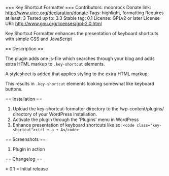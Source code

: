 === Key Shortcut Formatter ===
Contributors: moonrock
Donate link: http://www.uicc.org/declaration/donate
Tags: highlight, formatting
Requires at least: 3
Tested up to: 3.3
Stable tag: 0.1
License: GPLv2 or later
License URI: http://www.gnu.org/licenses/gpl-2.0.html

Key Shortcut Formatter enhances the presentation of keyboard shortcuts with simple CSS and JavaScript

== Description ==

The plugin adds one js-file which searches through your blog and adds extra HTML markup to `.key-shortcut` elements. 

A stylesheet is added that applies styling to the extra HTML markup.

This results in `.key-shortcut` elements looking somewhat like keyboard buttons.

== Installation ==

1. Upload the key-shortcut-formatter directory to the /wp-content/plugins/ directory of your WordPress installation.
1. Activate the plugin through the 'Plugins' menu in WordPress
1. Enhance presentation of keyboard shortcuts like so: `<code class="key-shortcut">ctrl + a + A</code>`

== Screenshots ==

1. Plugin in action

== Changelog ==

= 0.1 =
Initial release